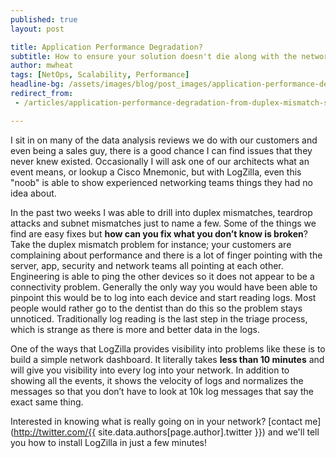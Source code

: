 ```yaml
---
published: true
layout: post

title: Application Performance Degradation?
subtitle: How to ensure your solution doesn't die along with the network
author: mwheat
tags: [NetOps, Scalability, Performance]
headline-bg: /assets/images/blog/post_images/application-performance-degradation/sorry-no-internet-today.png
redirect_from:
 - /articles/application-performance-degradation-from-duplex-mismatch-solved

---
```


I sit in on many of the data analysis reviews we do with our customers and even being a sales guy, there is a good chance I can find issues that they never knew existed. Occasionally I will ask one of our architects what an event means, or lookup a Cisco Mnemonic, but with LogZilla, even this "noob" is able to show experienced networking teams things they had no idea about.

In the past two weeks I was able to drill into duplex mismatches, teardrop attacks and subnet mismatches just to name a few. Some of the things we find are easy fixes but **how can you fix what you don’t know is broken**? Take the duplex mismatch problem for instance; your customers are complaining about performance and there is a lot of finger pointing with the server, app, security and network teams all pointing at each other. Engineering is able to ping the other devices so it does not appear to be a connectivity problem. Generally the only way you would have been able to pinpoint this would be to log into each device and start reading logs. Most people would rather go to the dentist than do this so the problem stays unnoticed. Traditionally log reading is the last step in the triage process, which is strange as there is more and better data in the logs. 

One of the ways that LogZilla provides visibility into problems like these is to build a simple network dashboard. It literally takes **less than 10 minutes** and will give you visibility into every log into your network. In addition to showing all the events, it shows the velocity of logs and normalizes the messages so that you don’t have to look at 10k log messages that say the exact same thing. 

Interested in knowing what is really going on in your network? [contact me](http://twitter.com/{{ site.data.authors[page.author].twitter }}) and we'll tell you how to install LogZilla in just a few minutes!

